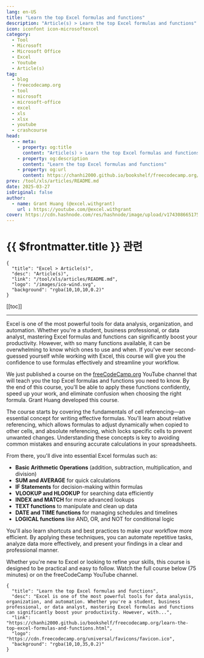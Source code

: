 ```yaml
---
lang: en-US
title: "Learn the top Excel formulas and functions"
description: "Article(s) > Learn the top Excel formulas and functions"
icon: iconfont icon-microsoftexcel
category:
  - Tool
  - Microsoft
  - Microsoft Office
  - Excel
  - Youtube
  - Article(s)
tag:
  - blog
  - freecodecamp.org
  - tool
  - microsoft
  - microsoft-office
  - excel
  - xls
  - xlsx
  - youtube
  - crashcourse
head:
  - - meta:
    - property: og:title
      content: "Article(s) > Learn the top Excel formulas and functions"
    - property: og:description
      content: "Learn the top Excel formulas and functions"
    - property: og:url
      content: https://chanhi2000.github.io/bookshelf/freecodecamp.org/learn-the-top-excel-formulas-and-functions.html
prev: /tool/xls/articles/README.md
date: 2025-03-27
isOriginal: false
author:
  - name: Grant Huang (@excel.withgrant)
    url : https://youtube.com/@excel.withgrant
cover: https://cdn.hashnode.com/res/hashnode/image/upload/v1743086651754/1f008643-281a-452a-bc45-c8247f23ddb9.png
---
```


# {{ $frontmatter.title }} 관련

```component VPCard
{
  "title": "Excel > Article(s)",
  "desc": "Article(s)",
  "link": "/tool/xls/articles/README.md",
  "logo": "/images/ico-wind.svg",
  "background": "rgba(10,10,10,0.2)"
}
```

[[toc]]

---

<SiteInfo
  name="Learn the top Excel formulas and functions"
  desc="Excel is one of the most powerful tools for data analysis, organization, and automation. Whether you're a student, business professional, or data analyst, mastering Excel formulas and functions can significantly boost your productivity. However, with..."
  url="https://freecodecamp.org/news/learn-the-top-excel-formulas-and-functions"
  logo="https://cdn.freecodecamp.org/universal/favicons/favicon.ico"
  preview="https://cdn.hashnode.com/res/hashnode/image/upload/v1743086651754/1f008643-281a-452a-bc45-c8247f23ddb9.png"/>

Excel is one of the most powerful tools for data analysis, organization, and automation. Whether you're a student, business professional, or data analyst, mastering Excel formulas and functions can significantly boost your productivity. However, with so many functions available, it can be overwhelming to know which ones to use and when. If you've ever second-guessed yourself while working with Excel, this course will give you the confidence to use formulas effectively and streamline your workflow.

We just published a course on the [<FontIcon icon="fa-brands fa-free-code-camp"/>freeCodeCamp.org](http://freeCodeCamp.org) YouTube channel that will teach you the top Excel formulas and functions you need to know. By the end of this course, you'll be able to apply these functions confidently, speed up your work, and eliminate confusion when choosing the right formula. Grant Huang developed this course.

The course starts by covering the fundamentals of cell referencing—an essential concept for writing effective formulas. You'll learn about relative referencing, which allows formulas to adjust dynamically when copied to other cells, and absolute referencing, which locks specific cells to prevent unwanted changes. Understanding these concepts is key to avoiding common mistakes and ensuring accurate calculations in your spreadsheets.

From there, you'll dive into essential Excel formulas such as:

- **Basic Arithmetic Operations** (addition, subtraction, multiplication, and division)
- **SUM and AVERAGE** for quick calculations
- **IF Statements** for decision-making within formulas
- **VLOOKUP and HLOOKUP** for searching data efficiently
- **INDEX and MATCH** for more advanced lookups
- **TEXT functions** to manipulate and clean up data
- **DATE and TIME functions** for managing schedules and timelines
- **LOGICAL functions** like AND, OR, and NOT for conditional logic

You'll also learn shortcuts and best practices to make your workflow more efficient. By applying these techniques, you can automate repetitive tasks, analyze data more effectively, and present your findings in a clear and professional manner.

Whether you're new to Excel or looking to refine your skills, this course is designed to be practical and easy to follow. Watch the full course below (75 minutes) or on the freeCodeCamp YouTube channel.

<VidStack src="youtube/O3m9m6Ie4gY" />

<!-- TODO: add ARTICLE CARD -->
```component VPCard
{
  "title": "Learn the top Excel formulas and functions",
  "desc": "Excel is one of the most powerful tools for data analysis, organization, and automation. Whether you're a student, business professional, or data analyst, mastering Excel formulas and functions can significantly boost your productivity. However, with...",
  "link": "https://chanhi2000.github.io/bookshelf/freecodecamp.org/learn-the-top-excel-formulas-and-functions.html",
  "logo": "https://cdn.freecodecamp.org/universal/favicons/favicon.ico",
  "background": "rgba(10,10,35,0.2)"
}
```
